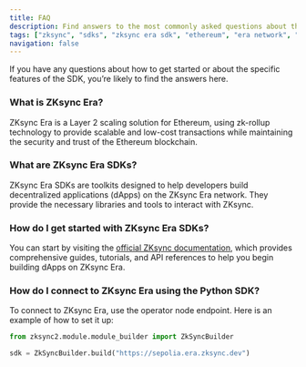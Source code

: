 ```yaml
---
title: FAQ
description: Find answers to the most commonly asked questions about the ZKsync SDKs
tags: ["zksync", "sdks", "zksync era sdk", "ethereum", "era network", "faq"]
navigation: false
---
```


If you have any questions about how to get started or about the specific features of the SDK, you’re likely to
find the answers here.

### What is ZKsync Era?
ZKsync Era is a Layer 2 scaling solution for Ethereum, using zk-rollup technology to provide scalable and low-cost
transactions while maintaining the security and trust of the Ethereum blockchain.

### What are ZKsync Era SDKs?
ZKsync Era SDKs are toolkits designed to help developers build decentralized applications (dApps) on the ZKsync
Era network. They provide the necessary libraries and tools to interact with ZKsync.

### How do I get started with ZKsync Era SDKs?
You can start by visiting the [official ZKsync documentation](/sdk), which provides comprehensive guides, tutorials,
and API references to help you begin building dApps on ZKsync Era.

### How do I connect to ZKsync Era using the Python SDK?

To connect to ZKsync Era, use the operator node endpoint. Here is an example of how to set it up:

```python
from zksync2.module.module_builder import ZkSyncBuilder

sdk = ZkSyncBuilder.build("https://sepolia.era.zksync.dev")
```
